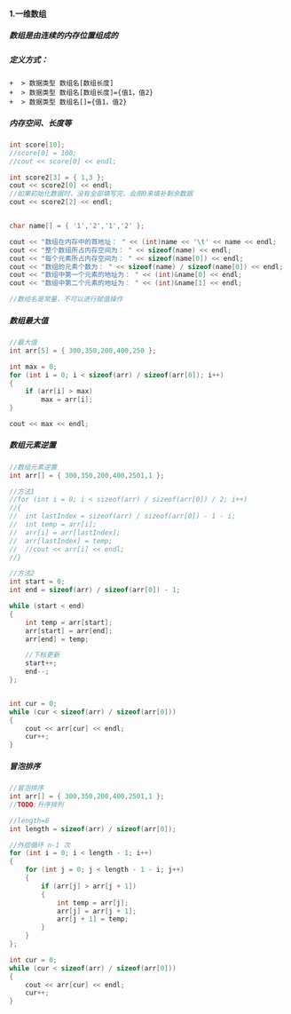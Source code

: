 <!--
 * @Author: 15868707168@163.com 15868707168@163.com
 * @Date: 2023-03-17 13:36:34
 * @LastEditors: 15868707168@163.com 15868707168@163.com
 * @LastEditTime: 2023-03-17 16:44:09
 * @FilePath: \CplusplusLesson\5_数组.md
 * @Description: 这是默认设置,请设置`customMade`, 打开koroFileHeader查看配置 进行设置: https://github.com/OBKoro1/koro1FileHeader/wiki/%E9%85%8D%E7%BD%AE
-->
#### 1.一维数组

##### 数组是由连续的内存位置组成的
##### 定义方式：
    +  > 数据类型 数组名[数组长度]
    +  > 数据类型 数组名[数组长度]={值1，值2}
    +  > 数据类型 数组名[]={值1，值2}
##### 内存空间、长度等    
```C++
int score[10];
//score[0] = 100;
//cout << score[0] << endl;

int score2[3] = { 1,3 };
cout << score2[0] << endl;
//如果初始化数据时，没有全部填写完，会用0来填补剩余数据
cout << score2[2] << endl;


char name[] = { '1','2','1','2' };

cout << "数组在内存中的首地址： " << (int)name << '\t' << name << endl;
cout << "整个数组所占内存空间为： " << sizeof(name) << endl;
cout << "每个元素所占内存空间为： " << sizeof(name[0]) << endl;
cout << "数组的元素个数为： " << sizeof(name) / sizeof(name[0]) << endl;
cout << "数组中第一个元素的地址为： " << (int)&name[0] << endl;
cout << "数组中第二个元素的地址为： " << (int)&name[1] << endl;

//数组名是常量，不可以进行赋值操作
```
##### 数组最大值
```C++
//最大值
int arr[5] = { 300,350,200,400,250 };

int max = 0;
for (int i = 0; i < sizeof(arr) / sizeof(arr[0]); i++)
{
    if (arr[i] > max)
        max = arr[i];
}

cout << max << endl;
```
##### 数组元素逆置
```C++
//数组元素逆置
int arr[] = { 300,350,200,400,2501,1 };

//方法1
//for (int i = 0; i < sizeof(arr) / sizeof(arr[0]) / 2; i++)
//{
//	int lastIndex = sizeof(arr) / sizeof(arr[0]) - 1 - i;
//	int temp = arr[i];
//	arr[i] = arr[lastIndex];
//	arr[lastIndex] = temp;
//	//cout << arr[i] << endl;
//}

//方法2
int start = 0;
int end = sizeof(arr) / sizeof(arr[0]) - 1;

while (start < end)
{
    int temp = arr[start];
    arr[start] = arr[end];
    arr[end] = temp;

    //下标更新
    start++;
    end--;
};


int cur = 0;
while (cur < sizeof(arr) / sizeof(arr[0]))
{
    cout << arr[cur] << endl;
    cur++;
}

```
##### 冒泡排序
``` C++
//冒泡排序
int arr[] = { 300,350,200,400,2501,1 };
//TODO:升序排列

//length=6
int length = sizeof(arr) / sizeof(arr[0]);

//外层循环 n-1 次
for (int i = 0; i < length - 1; i++)
{
    for (int j = 0; j < length - 1 - i; j++)
    {
        if (arr[j] > arr[j + 1])
        {
            int temp = arr[j];
            arr[j] = arr[j + 1];
            arr[j + 1] = temp;
        }
    }
};

int cur = 0;
while (cur < sizeof(arr) / sizeof(arr[0]))
{
    cout << arr[cur] << endl;
    cur++;
}
```